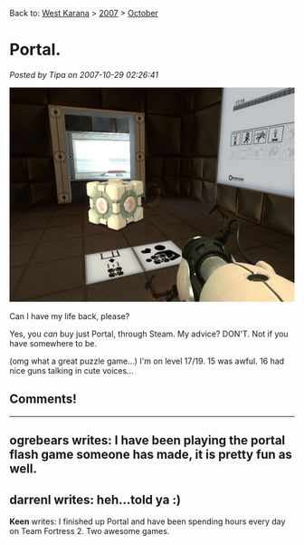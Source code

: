 Back to: [West Karana](/posts/westkarana.md) > [2007](/posts/2007/westkarana.md) > [October](./westkarana.md)
# Portal.

*Posted by Tipa on 2007-10-29 02:26:41*

![](../../../uploads/2007/10/portal.jpg)



Can I have my life back, please?

Yes, you *can* buy just Portal, through Steam. My advice? DON'T. Not if you have somewhere to be.

(omg what a great puzzle game...) I'm on level 17/19. 15 was awful. 16 had nice guns talking in cute voices...

## Comments!
---
**ogrebears** writes: I have been playing the portal flash game someone has made, it is pretty fun as well.
---
**darrenl** writes: heh...told ya :)
---
**Keen** writes: I finished up Portal and have been spending hours every day on Team Fortress 2.  Two awesome games.
